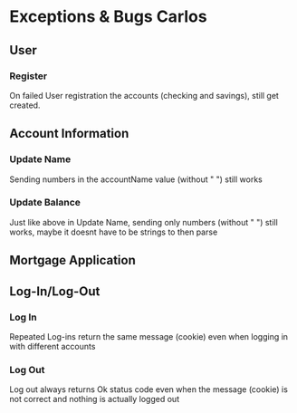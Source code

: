 # Exceptions & Bugs Carlos

## User
### Register
On failed User registration the accounts (checking and savings), still get created.



## Account Information
### Update Name
Sending numbers in the accountName value (without " ") still works
### Update Balance
Just like above in Update Name, sending only numbers (without " ") still works, maybe it doesnt have to be strings to then parse



## Mortgage Application



## Log-In/Log-Out
### Log In
Repeated Log-ins return the same message (cookie) even when logging in with different accounts
### Log Out
Log out always returns Ok status code even when the message (cookie) is not correct and nothing is actually logged out


